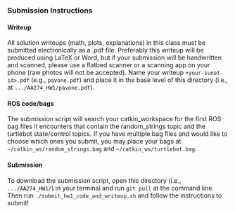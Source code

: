 ### Submission Instructions

#### Writeup
All solution writeups (math, plots, explanations) in this class must be submitted electronically as a .pdf file. Preferably this writeup will be produced using LaTeX or Word, but if your submission will be handwritten and scanned, please use a flatbed scanner or a scanning app on your phone (raw photos will not be accepted). Name your writeup `<your-sunet-id>.pdf` (e.g., `pavone.pdf`) and place it in the base level of this directory (i.e., at `.../AA274_HW1/pavone.pdf`).

#### ROS code/bags
The submission script will search your catkin_workspace for the first ROS bag files it encounters that contain the random_strings topic and the turtlebot state/control topics. If you have multiple bag files and would like to choose which ones you submit, you may place your bags at `~/catkin_ws/random_strings.bag` and `~/catkin_ws/turtlebot.bag`.

#### Submission
To download the submission script, open this directory (i.e., `.../AA274_HW1/`) in your terminal and run `git pull` at the command line. Then run `./submit_hw1_code_and_writeup.sh` and follow the instructions to submit!